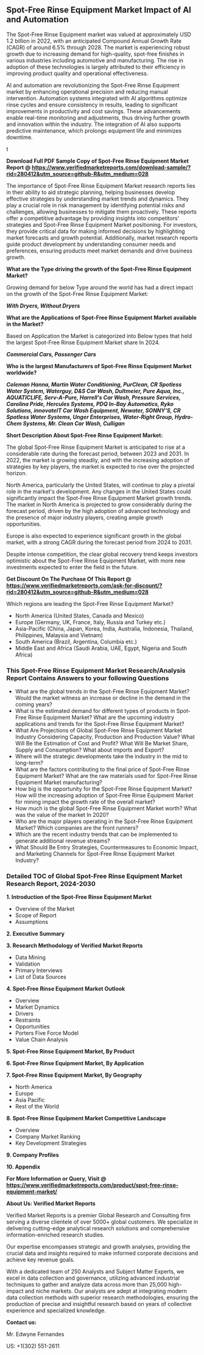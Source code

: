 <h2>Spot-Free Rinse Equipment Market Impact of AI and Automation</h2><p>The Spot-Free Rinse Equipment market was valued at approximately USD 1.2 billion in 2022, with an anticipated Compound Annual Growth Rate (CAGR) of around 6.5% through 2028. The market is experiencing robust growth due to increasing demand for high-quality, spot-free finishes in various industries including automotive and manufacturing. The rise in adoption of these technologies is largely attributed to their efficiency in improving product quality and operational effectiveness.</p><p>AI and automation are revolutionizing the Spot-Free Rinse Equipment market by enhancing operational precision and reducing manual intervention. Automation systems integrated with AI algorithms optimize rinse cycles and ensure consistency in results, leading to significant improvements in productivity and cost savings. These advancements enable real-time monitoring and adjustments, thus driving further growth and innovation within the industry. The integration of AI also supports predictive maintenance, which prolongs equipment life and minimizes downtime.</p>t</p><p id="" class=""><strong>Download Full PDF Sample Copy of Spot-Free Rinse Equipment Market Report @ <a href="https://www.verifiedmarketreports.com/download-sample/?rid=280412&utm_source=github-R&utm_medium=028" target="_blank">https://www.verifiedmarketreports.com/download-sample/?rid=280412&utm_source=github-R&utm_medium=028</a></strong></p><p>The importance of&nbsp;Spot-Free Rinse Equipment Market research reports lies in their ability to aid strategic planning, helping businesses develop effective strategies by understanding market trends and dynamics. They play a crucial role in risk management by identifying potential risks and challenges, allowing businesses to mitigate them proactively. These reports offer a competitive advantage by providing insights into competitors' strategies and Spot-Free Rinse Equipment Market positioning. For investors, they provide critical data for making informed decisions by highlighting market forecasts and growth potential. Additionally, market research reports guide product development by understanding consumer needs and preferences, ensuring products meet market demands and drive business growth.</p><p><strong>What are the&nbsp;Type driving the growth of the Spot-Free Rinse Equipment Market?</strong></p><p id="" class="">Growing demand for below Type around the world has had a direct impact on the growth of the Spot-Free Rinse Equipment Market:</p><em><strong>With Dryers, Without Dryers</strong></em></p><strong>What are the&nbsp;Applications&nbsp;of Spot-Free Rinse Equipment Market available in the Market?</strong></p><p id="" class="">Based on Application the Market is categorized into Below types that held the largest Spot-Free Rinse Equipment Market share In 2024.</p><em><strong>Commercial Cars, Passenger Cars</strong></em></p><strong>Who is the largest Manufacturers of Spot-Free Rinse Equipment Market worldwide?</strong></p><p><em><strong>Coleman Hanna, Martin Water Conditioning, PurClean, CR Spotless Water System, Waterguy, D&S Car Wash, Dultmeier, Pure Aqua, Inc., AQUATICLIFE, Serv-A-Pure, Harrell's Car Wash, Pressure Services, Carolina Pride, Hercules Systems, PDQ In-Bay Automatics, Ryko Solutions, innovateIT Car Wash Equipment, Newater, SONNY'S, CR Spotless Water Systems, Unger Enterprises, Water-Right Group, Hydro-Chem Systems, Mr. Clean Car Wash, Culligan</strong></em></p><p id="" class=""><strong>Short Description About Spot-Free Rinse Equipment Market:</strong></p><p>The global Spot-Free Rinse Equipment Market is anticipated to rise at a considerable rate during the forecast period, between 2023 and 2031. In 2022, the market is growing steadily, and with the increasing adoption of strategies by key players, the market is expected to rise over the projected horizon.</p><p>North America, particularly the United States, will continue to play a pivotal role in the market's development. Any changes in the United States could significantly impact the Spot-Free Rinse Equipment Market growth trends. The market in North America is projected to grow considerably during the forecast period, driven by the high adoption of advanced technology and the presence of major industry players, creating ample growth opportunities.</p><p>Europe is also expected to experience significant growth in the global market, with a strong CAGR during the forecast period from 2024 to 2031.</p><p>Despite intense competition, the clear global recovery trend keeps investors optimistic about the Spot-Free Rinse Equipment Market, with more new investments expected to enter the field in the future.</p><p id="" class=""><strong>Get Discount On The Purchase Of This Report @ <a href="https://www.verifiedmarketreports.com/ask-for-discount/?rid=280412&utm_source=github-R&utm_medium=028" target="_blank">https://www.verifiedmarketreports.com/ask-for-discount/?rid=280412&utm_source=github-R&utm_medium=028</a></strong></p>Which regions are leading the Spot-Free Rinse Equipment Market?</p><ul><li>North America (United States, Canada and Mexico)</li><li>Europe (Germany, UK, France, Italy, Russia and Turkey etc.)</li><li>Asia-Pacific (China, Japan, Korea, India, Australia, Indonesia, Thailand, Philippines, Malaysia and Vietnam)</li><li>South America (Brazil, Argentina, Columbia etc.)</li><li>Middle East and Africa (Saudi Arabia, UAE, Egypt, Nigeria and South Africa)</li></ul><h3 id="" class="">This Spot-Free Rinse Equipment Market Research/Analysis Report Contains Answers to your following Questions</h3><ul><li>What are the global trends in the Spot-Free Rinse Equipment Market? Would the market witness an increase or decline in the demand in the coming years?</li><li>What is the estimated demand for different types of products in Spot-Free Rinse Equipment Market? What are the upcoming industry applications and trends for the Spot-Free Rinse Equipment Market?</li><li>What Are Projections of Global Spot-Free Rinse Equipment Market Industry Considering Capacity, Production and Production Value? What Will Be the Estimation of Cost and Profit? What Will Be Market Share, Supply and Consumption? What about imports and Export?</li><li>Where will the strategic developments take the industry in the mid to long-term?</li><li>What are the factors contributing to the final price of Spot-Free Rinse Equipment Market? What are the raw materials used for Spot-Free Rinse Equipment Market manufacturing?</li><li>How big is the opportunity for the Spot-Free Rinse Equipment Market? How will the increasing adoption of Spot-Free Rinse Equipment Market for mining impact the growth rate of the overall market?</li><li>How much is the global Spot-Free Rinse Equipment Market worth? What was the value of the market In 2020?</li><li>Who are the major players operating in the Spot-Free Rinse Equipment Market? Which companies are the front runners?</li><li>Which are the recent industry trends that can be implemented to generate additional revenue streams?</li><li>What Should Be Entry Strategies, Countermeasures to Economic Impact, and Marketing Channels for Spot-Free Rinse Equipment Market Industry?</li></ul><h3 id="" class="">Detailed TOC of Global Spot-Free Rinse Equipment Market Research Report, 2024-2030</h3><p id="" class=""><strong>1. Introduction of the Spot-Free Rinse Equipment Market</strong></p><ul><li>Overview of the Market</li><li>Scope of Report</li><li>Assumptions</li></ul><p id="" class=""><strong>2. Executive Summary</strong></p><p id="" class=""><strong>3. Research Methodology of Verified Market Reports</strong></p><ul><li>Data Mining</li><li>Validation</li><li>Primary Interviews</li><li>List of Data Sources</li></ul><p id="" class=""><strong>4. Spot-Free Rinse Equipment Market Outlook</strong></p><ul><li>Overview</li><li>Market Dynamics</li><li>Drivers</li><li>Restraints</li><li>Opportunities</li><li>Porters Five Force Model</li><li>Value Chain Analysis</li></ul><p id="" class=""><strong>5. Spot-Free Rinse Equipment Market, By Product</strong></p><p id="" class=""><strong>6. Spot-Free Rinse Equipment Market, By Application</strong></p><p id="" class=""><strong>7. Spot-Free Rinse Equipment Market, By Geography</strong></p><ul><li>North America</li><li>Europe</li><li>Asia Pacific</li><li>Rest of the World</li></ul><p id="" class=""><strong>8. Spot-Free Rinse Equipment Market Competitive Landscape</strong></p><ul><li>Overview</li><li>Company Market Ranking</li><li>Key Development Strategies</li></ul><p id="" class=""><strong>9. Company Profiles</strong></p><p id="" class=""><strong>10. Appendix</strong></p><p id="" class=""><strong>For More Information or Query, Visit @ <a href="https://www.verifiedmarketreports.com/product/spot-free-rinse-equipment-market/" target="_blank">https://www.verifiedmarketreports.com/product/spot-free-rinse-equipment-market/</a></strong></p><p id="" class=""><strong>About Us: Verified Market Reports</strong></p><p id="" class="">Verified Market Reports is a premier Global Research and Consulting firm serving a diverse clientele of over 5000+ global customers. We specialize in delivering cutting-edge analytical research solutions and comprehensive information-enriched research studies.</p><p id="" class="">Our expertise encompasses strategic and growth analyses, providing the crucial data and insights required to make informed corporate decisions and achieve key revenue goals.</p><p id="" class="">With a dedicated team of 250 Analysts and Subject Matter Experts, we excel in data collection and governance, utilizing advanced industrial techniques to gather and analyze data across more than 25,000 high-impact and niche markets. Our analysts are adept at integrating modern data collection methods with superior research methodologies, ensuring the production of precise and insightful research based on years of collective experience and specialized knowledge.</p><p id="" class=""><strong>Contact us:</strong></p><p id="" class="">Mr. Edwyne Fernandes</p><p id="" class="">US: +1(302) 551-2611</p>